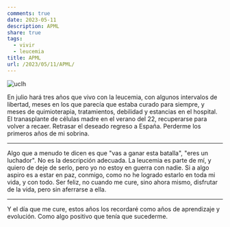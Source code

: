 ```yaml
---
comments: true
date: 2023-05-11
description: APML
share: true
tags:
  - vivir
  - leucemia
title: APML
url: /2023/05/11/APML/
---
```



<img src="https://www.nostalgiadelreino.net/images/uclh.png" title="uclh">

En julio hará tres años que vivo con la leucemia, con algunos intervalos de libertad, meses en los que parecía que estaba curado para siempre, y meses de quimioterapia, tratamientos, debilidad y estancias en el hospital. El tranasplante de células madre en el verano del 22, recuperarse para volver a recaer. Retrasar el deseado regreso a España. Perderme los primeros años de mi sobrina.

---

Algo que a menudo te dicen es que "vas a ganar esta batalla", "eres un luchador". No es la descripción adecuada. La leucemia es parte de mí, y quiero de deje de serlo, pero yo no estoy en guerra con nadie. Si a algo aspiro es a estar en paz, conmigo, como no he logrado estarlo en toda mi vida, y con todo. Ser feliz, no cuando me cure, sino ahora mismo, disfrutar de la vida, pero sin aferrarse a ella.

---

Y el día que me cure, estos años los recordaré como años de aprendizaje y evolución. Como algo positivo que tenía que sucederme.
